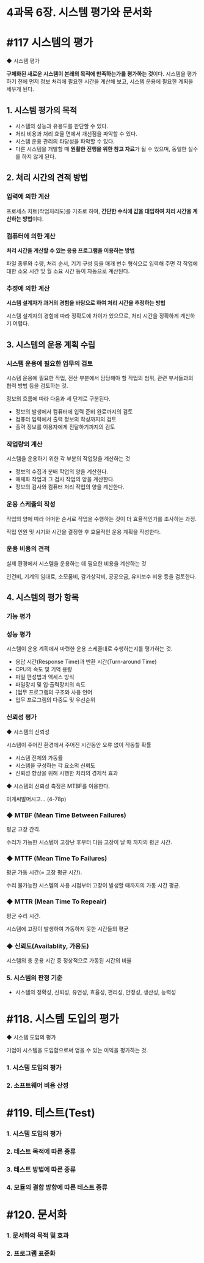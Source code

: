 # 4과목 6장. 시스템 평가와 문서화

# #117 시스템의 평가

◆ 시스템 평가

**구체화된 새로운 시스템이 본래의 목적에 만족하는가를 평가하는 것**이다. 시스템을 평가하기 전에 먼저 정보 처리에 필요한 시간을 계산해 보고, 시스템 운용에 필요한 계획을 세우게 된다.

## 1. **시스템 평가의 목적**

- 시스템의 성능과 유용도를 판단할 수 있다.
- 처리 비용과 처리 효율 면에서 개선점을 파악할 수 있다.
- 시스템 운용 관리의 타당성을 파악할 수 있다.
- 다른 시스템을 개발할 때 **원활한 진행을 위한 참고 자료**가 될 수 있으며, 동일한 실수를 하지 않게 된다.

## 2. **처리 시간의 견적 방법**

### **입력에 의한 계산**

프로세스 차트(작업처리도)를 기초로 하여, **간단한 수식에 값을 대입하여 처리 시간을 계산하는 방법**이다.

### **컴퓨터에 의한 계산**

**처리 시간을 계산할 수 있는 응용 프로그램을 이용하는 방법**

파일 종류와 수량, 처리 순서, 기기 구성 등을 매개 변수 형식으로 입력해 주면 각 작업에 대한 소요 시간 및 월 소요 시간 등이 자동으로 계산된다.

### **추정에 의한 계산**

**시스템 설계자가 과거의 경험을 바탕으로 하여 처리 시간을 추정하는 방법**

시스템 설계자의 경험에 따라 정확도에 차이가 있으므로, 처리 시간을 정확하게 계산하기 어렵다.

## 3. **시스템의 운용 계획 수립**

### 시스템 운용에 필요한 업무의 검토

시스템 운용에 필요한 작업, 전산 부분에서 담당해야 할 작업의 범위,  관련 부서들과의 협력 방법 등을 검토하는 것.

정보의 흐름에 따라 다음과 세 단계로 구분된다.

- 정보의 발생에서 컴퓨터에 입력 준비 완료까지의 검토
- 컴퓨터 입력에서 출력 정보의 작성까지의 검토
- 출력 정보를 이용자에게 전달하기까지의 검토

### 작업량의 계산

시스템을 운용하기 위한 각 부분의 작업량을 계산하는 것

- 정보의 수집과 분배 작업의 양을 계산한다.
- 매체화 작업과 그 검사 작업의 양을 계산한다.
- 정보의 검사와 컴퓨터 처리 작업의 양을 계산한다.

### 운용 스케쥴의 작성

작업의 양에 따라 어떠한 순서로 작업을 수행하는 것이 더 효율적인가를 조사하는 과정.

작업 인원 및 시기와 시간을 결정한 후 효율적인 운용 계획을 작성한다.

### 운용 비용의 견적

실제 환경에서 시스템을 운용하는 데 필요한 비용을 계산하는 것

인건비, 기계의 임대료, 소모품비, 감가상각비, 공공요금, 유지보수 비용 등을 검토한다.

## 4. **시스템의 평가 항목**

### 기능 평가

### 성능 평가

시스템이 운용 계획에서 마련한 운용 스케줄대로 수행하는지를 평가하는 것.

- 응답 시간(Response Time)과 반환 시간(Turn-around Time)
- CPU의 속도 및 기억 용량
- 파일 편성법과 액세스 방식
- 파일장치 및 입·출력장치의 속도
- [업무 프로그램의 구조와 사용 언어
- 업무 프로그램의 다중도 및 우선순위

### 신뢰성 평가

◆ 시스템의 신뢰성

시스템이 주어진 환경에서 주어진 시간동안 오류 없이 작동할 확률

- 시스템 전체의 가동률
- 시스템을 구성하는 각 요소의 신뢰도
- 신뢰성 향상을 위해 시행한 처리의 경제적 효과

◆ 시스템의 신뢰성 측정은 MTBF를 이용한다.

이게씨발머시고... (4-78p)

### ◆ MTBF (Mean Time Between Failures)

평균 고장 간격.

수리가 가능한 시스템이 고장난 후부터 다음 고장이 날 때 까지의 평균 시간.

### ◆ MTTF (Mean Time To Failures)

평균 가동 시간(= 고장 평균 시간).

수리 불가능한 시스템의 사용 시점부터 고장이 발생할 때까지의 가동 시간 평균.

### ◆ MTTR (Mean Time To Repeair)

평균 수리 시간.

시스템에 고장이 발생하여 가동하지 못한 시간들의 평균

### ◆ 신뢰도(Availablity, 가용도)

시스템의 총 운용 시간 중 정상적으로 가동된 시간의 비율

### 5. 시스템의 판정 기준

- 시스템의 정확성, 신뢰성, 유연성, 효율성, 편리성, 안정성, 생산성, 능력성

# #118. 시스템 도입의 평가

◆ 시스템 도입의 평가

기업이 시스템을 도입함으로써  얻을 수 있는 이익을 평가하는 것.

### 1. 시스템 도입의 평가

### 2. 소프트웨어 비용 산정

# #119. 테스트(Test)

### 1. 시스템 도입의 평가

### 2. 테스트 목적에 따른 종류

### 3. 테스트 방법에 따른 종류

### 4. 모듈의 결합 방향에 따른 테스트 종류

# #120. 문서화

### 1. 문서화의 목적 및 효과

### 2. 프로그램 표준화
